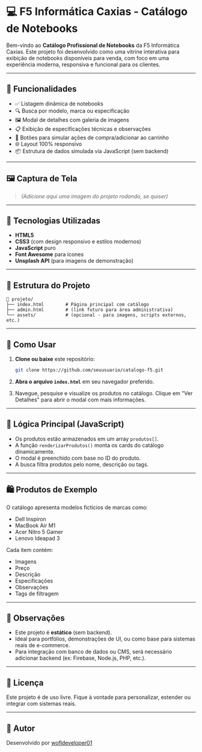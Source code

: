 # 💻 F5 Informática Caxias - Catálogo de Notebooks

Bem-vindo ao **Catálogo Profissional de Notebooks** da F5 Informática Caxias. Este projeto foi desenvolvido como uma vitrine interativa para exibição de notebooks disponíveis para venda, com foco em uma experiência moderna, responsiva e funcional para os clientes.

---

## 📌 Funcionalidades

* ✅ Listagem dinâmica de notebooks
* 🔍 Busca por modelo, marca ou especificação
* 🖼 Modal de detalhes com galeria de imagens
* 📋 Exibição de especificações técnicas e observações
* 🛒 Botões para simular ações de compra/adicionar ao carrinho
* 🌐 Layout 100% responsivo
* 📦 Estrutura de dados simulada via JavaScript (sem backend)

---

## 🖼️ Captura de Tela

> *(Adicione aqui uma imagem do projeto rodando, se quiser)*

---

## 🚀 Tecnologias Utilizadas

* **HTML5**
* **CSS3** (com design responsivo e estilos modernos)
* **JavaScript** puro
* **Font Awesome** para ícones
* **Unsplash API** (para imagens de demonstração)

---

## 📁 Estrutura do Projeto

```
📂 projeto/
├── index.html        # Página principal com catálogo
├── admin.html        # (link futuro para área administrativa)
└── assets/           # (opcional - para imagens, scripts externos, etc.)
```

---

## 🔧 Como Usar

1. **Clone ou baixe** este repositório:

   ```bash
   git clone https://github.com/seuusuario/catalogo-f5.git
   ```

2. **Abra o arquivo `index.html`** em seu navegador preferido.

3. Navegue, pesquise e visualize os produtos no catálogo. Clique em "Ver Detalhes" para abrir o modal com mais informações.

---

## 🧠 Lógica Principal (JavaScript)

* Os produtos estão armazenados em um array `produtos[]`.
* A função `renderizarProdutos()` monta os cards do catálogo dinamicamente.
* O modal é preenchido com base no ID do produto.
* A busca filtra produtos pelo nome, descrição ou tags.

---

## 🛍️ Produtos de Exemplo

O catálogo apresenta modelos fictícios de marcas como:

* Dell Inspiron
* MacBook Air M1
* Acer Nitro 5 Gamer
* Lenovo Ideapad 3

Cada item contém:

* Imagens
* Preço
* Descrição
* Especificações
* Observações
* Tags de filtragem

---

## 📌 Observações

* Este projeto é **estático** (sem backend).
* Ideal para portfólios, demonstrações de UI, ou como base para sistemas reais de e-commerce.
* Para integração com banco de dados ou CMS, será necessário adicionar backend (ex: Firebase, Node.js, PHP, etc.).

---

## 📄 Licença

Este projeto é de uso livre. Fique à vontade para personalizar, estender ou integrar com sistemas reais.

---

## 👤 Autor

Desenvolvido por [wofldeveloper01](https://github.com/wofldeveloper01)
